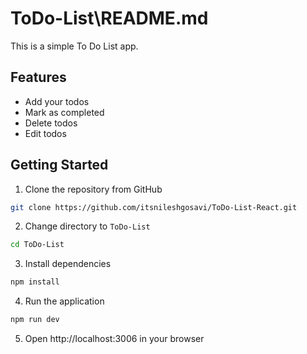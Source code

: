 # ToDo-List\README.md

This is a simple To Do List app.

## Features

- Add your todos
- Mark as completed
- Delete todos
- Edit todos

## Getting Started

1. Clone the repository from GitHub

```bash
git clone https://github.com/itsnileshgosavi/ToDo-List-React.git
```

2. Change directory to `ToDo-List`

```bash
cd ToDo-List
```

3. Install dependencies

```bash
npm install
```

4. Run the application

```bash
npm run dev
```

5. Open http://localhost:3006 in your browser




